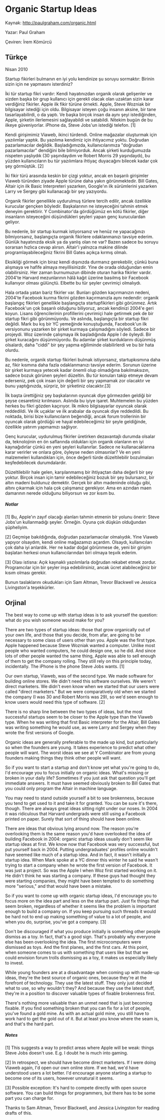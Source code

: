 # Organic Startup Ideas
Kaynak: http://paulgraham.com/organic.html<br>

Yazar: Paul Graham <br>

Çeviren: İrem Kömürcü <br>

## Türkçe
Nisan 2010

Startup ​​fikirleri bulmanın en iyi yolu kendinize şu soruyu sormaktır: Birinin sizin için ne yapmasını isterdiniz?

İki tür startup ​​fikri vardır: Kendi hayatınızdan organik olarak gelişenler ve sizden başka bir grup kullanıcı için gerekli olacak olan uzaktan sizin karar verdiğiniz fikirler. Apple ilk fikir türüne örnekti. Apple, Steve Wozniak bir bilgisayar istediği için oldu. Bilgisayar isteyen çoğu insanın aksine, bir tane tasarlayabilirdi, o da yaptı. Ve başka birçok insan da aynı şeyi istediğinden, Apple, şirketin ilerlemesini sağlayabildi ve satabildi. Nitekim bugün de bu ilkeye güveniyorlar. iPhone da, Steve Jobs'un istediği telefon. [1]

Kendi girişimimiz Viaweb, ikinci türdendi. Online mağazalar oluşturmak için yazılımlar yaptık. Bu yazılıma kendimiz için ihtiyacımız yoktu. Doğrudan pazarlamacılar değildik. Başladığımızda, kullanıcılarımıza "doğrudan pazarlamacılar" dendiğini bile bilmiyorduk. Ancak şirketi kurduğumuzda nispeten yaşlıydık (30 yaşındaydım ve Robert Morris 29 yaşındaydı), bu yüzden kullanıcıların bu tür yazılımlara ihtiyaç duyacağını bilecek kadar çok şey görmüştük. [2]

İki fikir türü arasında keskin bir çizgi yoktur, ancak en başarılı girişimler Viaweb türünden ziyade Apple türüne daha yakın görünmektedir. Bill Gates, Altair için ilk Basic Interpreteri yazarken, Google'ın ilk sürümlerini yazarken Larry ve Sergey gibi kullanacağı bir şey yazıyordu.

Organik fikirler genellikle uydurulmuş türlere tercih edilir, ancak özellikle kurucular gençken böyledir. Başkalarının ne isteyeceğini tahmin etmek deneyim gerektirir. Y Combinator'da gördüğümüz en kötü fikirler, diğer insanların isteyeceğini düşündükleri şeyleri yapan genç kuruculardan geliyor.

Bu nedenle, bir startup kurmak istiyorsanız ve henüz ne yapacağınızı bilmiyorsanız, başlangıçta organik fikirlere odaklanmanızı tavsiye ederim. Günlük hayatınızda eksik ya da yanlış olan ne var? Bazen sadece bu soruyu sorarsan hızlıca cevap alırsın. Altair'i yalnızca makine dilinde programlayabileceğiniz fikrini Bill Gates açıkça kırmış olmalı.

Eksikliği görmek için biraz kendi dışınızda durmanız gerekebilir, çünkü buna alışmaya ve hafife almaya meyillisinizdir. Yine de orada olduğundan emin olabilirsiniz. Her zaman burnumuzun dibinde oturan harika fikirler vardır. 2004'te Harvard mezunlarının hâlâ kağıt üzerine basılmış bir Facebook kullanıyor olması gülünçtü. Elbette bu tür şeyler çevrimiçi olmalıydı.

Hala ortada yatan bariz fikirler var. Bunları gözden kaçırmanızın nedeni, 2004'te Facebook kurma fikrini gözden kaçırmanızla aynı nedendir: organik başlangıç ​​fikirleri genellikle başlangıçta startup ​​fikirleri gibi görünmez. Artık Facebook'un çok başarılı olduğunu biliyoruz, ancak kendinizi 2004'e geri koyun. Lisans öğrencilerinin profillerini çevrimiçi hale getirmek pek de bir startup ​​fikri gibi görünmüyordu. Ve aslında, başlangıçta bir startup ​​fikri değildi. Mark bu kış bir YC yemeğinde konuştuğunda, Facebook'un ilk versiyonunu yazarken bir şirket kurmaya çalışmadığını söyledi. Sadece bir projeydi. Woz üzerinde çalışmaya ilk başladığında Apple I de öyleydi. Bir şirket kuracağını düşünmüyordu. Bu adamlar şirket kurduklarını düşünmüş olsalardı, daha "ciddi" bir şey yapma eğiliminde olabilirlerdi ve bu bir hata olurdu.

Bu nedenle, organik startup ​​fikirleri bulmak istiyorsanız, startup ​​kısmına daha az, fikir kısmına daha fazla odaklanmanızı tavsiye ederim. Sorunun üzerine bir şirket kurmaya yetecek kadar önemli olup olmadığına bakılmaksızın, sadece bozuk görünen şeyleri düzeltin. Bu tür konuları takip etmeye devam ederseniz, pek çok insan için değerli bir şey yapmamak zor olacaktır ve bunu yaptığınızda, sürpriz, bir şirketiniz olacaktır.[3]

İlk başta ürettiğiniz şey başkalarının oyuncak diye görmezden geldiği bir şeyse cesaretiniz kırılmasın. Aslında bu iyiye işaret. Muhtemelen bu yüzden herkes bu fikri gözden kaçırıyor. İlk mikro bilgisayarlar oyuncak olarak reddedildi. Ve ilk uçaklar ve ilk arabalar da oyuncak diye reddedildi. Bu noktada, birisi bize kullanıcıların beğendiği, ancak forum trollerinin bir oyuncak olarak gördüğü ve hayal edebileceğimiz bir şeyle geldiğinde, özellikle yatırım yapmamızı sağlıyor.

Genç kurucular, uydurulmuş fikirler üretirken dezavantajlı durumda olsalar da, teknolojinin en ön saflarında oldukları için organik olanların en iyi kaynağıdırlar çünkü en yeni şeyleri kullanırlar. Sadece ne kullanacaklarına karar verirler ve onlara göre, öyleyse neden olmasınlar? Ve en yeni malzemeleri kullandıkları için, önce değerli türde düzeltilebilir bozulmaları keşfedebilecek durumdalardır.

Düzeltilebilir hale gelen, karşılanmamış bir ihtiyaçtan daha değerli bir şey yoktur. Birçok insan için tamir edebileceğiniz bozuk bir şey bulursanız, bir altın madeni buldunuz demektir. Gerçek bir altın madeninde olduğu gibi, altını çıkarmak için hala çok çalışmanız gerekiyor. Ama en azından maen damarının nerede olduğunu biliyorsun ve zor kısım bu.

##### Notlar

[1] Bu, Apple'ın zayıf olacağı alanları tahmin etmenin bir yolunu önerir: Steve Jobs'un kullanmadığı şeyler. Örneğin. Oyuna çok düşkün olduğundan şüpheliyim.

[2] Geçmişe bakıldığında, doğrudan pazarlamacılar olmalıydık. Yine Viaweb yapıyor olsaydım, kendi online mağazamızı açardım. Olsaydı, kullanıcıları çok daha iyi anlardık. Her ne kadar doğal görünmese de, yeni bir girişim başlatan herkesi onun kullanıcılarından biri olmaya teşvik ederim.

[3] Olası istisna: Açık kaynaklı yazılımlarla doğrudan rekabet etmek zordur. Programcılar için bir şeyler inşa edebilirsiniz, ancak ücret alabileceğiniz bir kısım olması gerekir.

Bunun taslaklarını okudukları için Sam Altman, Trevor Blackwell ve Jessica Livingston'a teşekkürler.

## Orjinal
The best way to come up with startup ideas is to ask yourself the question: what do you wish someone would make for you?

There are two types of startup ideas: those that grow organically out of your own life, and those that you decide, from afar, are going to be necessary to some class of users other than you. Apple was the first type. Apple happened because Steve Wozniak wanted a computer. Unlike most people who wanted computers, he could design one, so he did. And since lots of other people wanted the same thing, Apple was able to sell enough of them to get the company rolling. They still rely on this principle today, incidentally. The iPhone is the phone Steve Jobs wants. [1]

Our own startup, Viaweb, was of the second type. We made software for building online stores. We didn't need this software ourselves. We weren't direct marketers. We didn't even know when we started that our users were called "direct marketers." But we were comparatively old when we started the company (I was 30 and Robert Morris was 29), so we'd seen enough to know users would need this type of software. [2]

There is no sharp line between the two types of ideas, but the most successful startups seem to be closer to the Apple type than the Viaweb type. When he was writing that first Basic interpreter for the Altair, Bill Gates was writing something he would use, as were Larry and Sergey when they wrote the first versions of Google.

Organic ideas are generally preferable to the made up kind, but particularly so when the founders are young. It takes experience to predict what other people will want. The worst ideas we see at Y Combinator are from young founders making things they think other people will want.

So if you want to start a startup and don't know yet what you're going to do, I'd encourage you to focus initially on organic ideas. What's missing or broken in your daily life? Sometimes if you just ask that question you'll get immediate answers. It must have seemed obviously broken to Bill Gates that you could only program the Altair in machine language.

You may need to stand outside yourself a bit to see brokenness, because you tend to get used to it and take it for granted. You can be sure it's there, though. There are always great ideas sitting right under our noses. In 2004 it was ridiculous that Harvard undergrads were still using a Facebook printed on paper. Surely that sort of thing should have been online.

There are ideas that obvious lying around now. The reason you're overlooking them is the same reason you'd have overlooked the idea of building Facebook in 2004: organic startup ideas usually don't seem like startup ideas at first. We know now that Facebook was very successful, but put yourself back in 2004. Putting undergraduates' profiles online wouldn't have seemed like much of a startup idea. And in fact, it wasn't initially a startup idea. When Mark spoke at a YC dinner this winter he said he wasn't trying to start a company when he wrote the first version of Facebook. It was just a project. So was the Apple I when Woz first started working on it. He didn't think he was starting a company. If these guys had thought they were starting companies, they might have been tempted to do something more "serious," and that would have been a mistake.

So if you want to come up with organic startup ideas, I'd encourage you to focus more on the idea part and less on the startup part. Just fix things that seem broken, regardless of whether it seems like the problem is important enough to build a company on. If you keep pursuing such threads it would be hard not to end up making something of value to a lot of people, and when you do, surprise, you've got a company. [3]

Don't be discouraged if what you produce initially is something other people dismiss as a toy. In fact, that's a good sign. That's probably why everyone else has been overlooking the idea. The first microcomputers were dismissed as toys. And the first planes, and the first cars. At this point, when someone comes to us with something that users like but that we could envision forum trolls dismissing as a toy, it makes us especially likely to invest.

While young founders are at a disadvantage when coming up with made-up ideas, they're the best source of organic ones, because they're at the forefront of technology. They use the latest stuff. They only just decided what to use, so why wouldn't they? And because they use the latest stuff, they're in a position to discover valuable types of fixable brokenness first.

There's nothing more valuable than an unmet need that is just becoming fixable. If you find something broken that you can fix for a lot of people, you've found a gold mine. As with an actual gold mine, you still have to work hard to get the gold out of it. But at least you know where the seam is, and that's the hard part.

##### Notes

[1] This suggests a way to predict areas where Apple will be weak: things Steve Jobs doesn't use. E.g. I doubt he is much into gaming.

[2] In retrospect, we should have become direct marketers. If I were doing Viaweb again, I'd open our own online store. If we had, we'd have understood users a lot better. I'd encourage anyone starting a startup to become one of its users, however unnatural it seems.

[3] Possible exception: It's hard to compete directly with open source software. You can build things for programmers, but there has to be some part you can charge for.

Thanks to Sam Altman, Trevor Blackwell, and Jessica Livingston for reading drafts of this.
